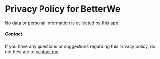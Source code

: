 # Privacy Policy for BetterWe

No data or personal information is collected by this app.

##### Contact

If you have any questions or suggestions regarding this privacy policy, do not hesitate to [contact me](https://imfy.cc/contact).
